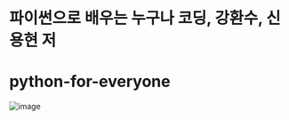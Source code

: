 # 파이썬으로 배우는 누구나 코딩, 강환수, 신용현 저
# python-for-everyone

![image](https://user-images.githubusercontent.com/70050528/144942615-5021160f-0fb5-4a41-b129-c41cfed81708.png)
